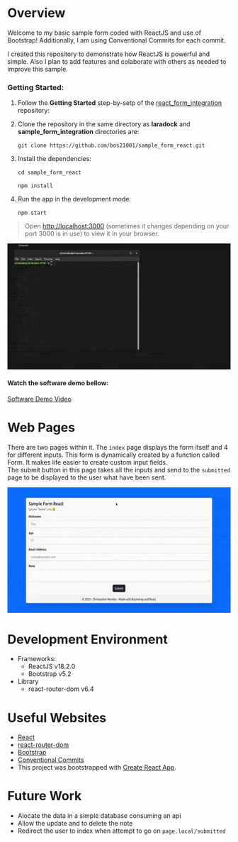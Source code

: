 # Overview

Welcome to my basic sample form coded with ReactJS and use of Bootstrap! Additionally, I am using Conventional Commits for each commit.

I created this repository to demonstrate how ReactJS is powerful and simple. Also I plan to add features and colaborate with others as needed to improve this sample.

### Getting Started:

1. Follow the **Getting Started** step-by-setp of the [react_form_integration](https://github.com/bos21001/sample_form_integration#getting-started) repository:


2. Clone the repository in the same directory as **laradock** and **sample_form_integration** directories are:

    ```
    git clone https://github.com/bos21001/sample_form_react.git
    ```

3. Install the dependencies:
    
    ```
    cd sample_form_react
    ```

    ```
    npm install
    ```

4. Run the app in the development mode:
    
    ```
    npm start
    ```
>Open [http://localhost:3000](http://localhost:3000) (sometimes it changes depending on your port 3000 is in use) to view it in your browser.

![](demonstration_install.gif)


#### Watch the software demo bellow:
[Software Demo Video](https://youtu.be/lClAawc4Btk)

# Web Pages

There are two pages within it. The `index` page displays the form itself and 4 for different inputs. This form is dynamically created by a function called Form. It makes life easier to create custom input fields.\
The submit button in this page takes all the inputs and send to the `submitted` page to be displayed to the user what have been sent.

![](demonstration_web_pages.gif)

# Development Environment

- Frameworks:
  - ReactJS v18.2.0
  - Bootstrap v5.2
- Library
  - react-router-dom v6.4

# Useful Websites

* [React](https://reactjs.org/)
* [react-router-dom](https://github.com/remix-run/react-router/tree/main/packages/react-router-dom)
* [Bootstrap](https://getbootstrap.com/)
* [Conventional Commits](https://www.conventionalcommits.org/en/v1.0.0/)
* This project was bootstrapped with [Create React App](https://github.com/facebook/create-react-app).

# Future Work

* Alocate the data in a simple database consuming an api
* Allow the update and to delete the note
* Redirect the user to index when attempt to go on `page.local/submitted`